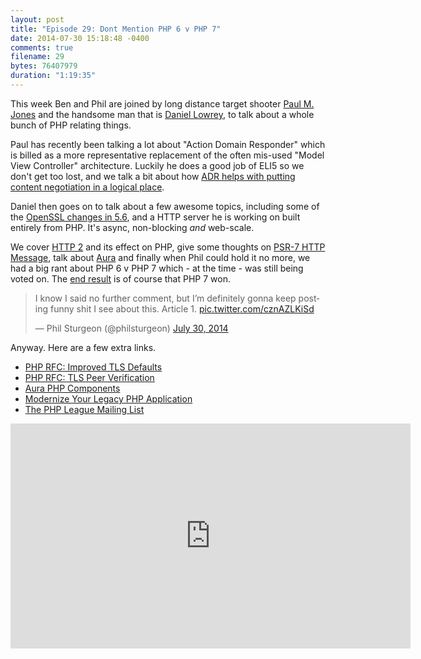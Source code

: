 ```yaml
---
layout: post
title: "Episode 29: Dont Mention PHP 6 v PHP 7"
date: 2014-07-30 15:18:48 -0400
comments: true
filename: 29
bytes: 76407979
duration: "1:19:35"
---
```


This week Ben and Phil are joined by long distance target shooter [Paul M. Jones] and the handsome man that is [Daniel Lowrey], to talk about a whole bunch of PHP relating things.

Paul has recently been talking a lot about "Action Domain Responder" which is billed as a more representative
replacement of the often mis-used "Model View Controller" architecture. Luckily he does a good job of ELI5 so we don't get too lost, and we talk a bit about how [ADR helps with putting content negotiation in a logical place].

Daniel then goes on to talk about a few awesome topics, including some of the [OpenSSL changes in 5.6], and a HTTP server he is working on built entirely from PHP. It's async, non-blocking _and_ web-scale.

We cover [HTTP 2] and its effect on PHP, give some thoughts on [PSR-7 HTTP Message](https://github.com/php-fig/fig-standards/blob/master/proposed/http-message.md), talk about [Aura] and finally when Phil could hold it no more, we had a big rant about PHP 6 v PHP 7 which - at the time - was still being voted on. The [end result](https://wiki.php.net/rfc/php6) is of course that PHP 7 won.

<blockquote class="twitter-tweet" lang="en"><p>I know I said no further comment, but I’m definitely gonna keep posting funny shit I see about this. Article 1. <a href="http://t.co/cznAZLKiSd">pic.twitter.com/cznAZLKiSd</a></p>&mdash; Phil Sturgeon (@philsturgeon) <a href="https://twitter.com/philsturgeon/statuses/494517704305295360">July 30, 2014</a></blockquote>
<script async src="//platform.twitter.com/widgets.js" charset="utf-8"></script>

Anyway. Here are a few extra links.

* [PHP RFC: Improved TLS Defaults](https://wiki.php.net/rfc/improved-tls-defaults)
* [PHP RFC: TLS Peer Verification](https://wiki.php.net/rfc/tls-peer-verification)
* [Aura PHP Components][Aura]
* [Modernize Your Legacy PHP Application]
* [The PHP League Mailing List](https://groups.google.com/forum/#!forum/thephpleague)

[Aura]: http://auraphp.com
[HTTP 2]: https://en.wikipedia.org/wiki/HTTP_2.0
[OpenSSL changes in 5.6]: http://php.net/manual/en/migration56.openssl.php
[ADR helps with putting content negotiation in a logical place]: http://paul-m-jones.com/archives/6020
[Modernize Your Legacy PHP Application]: http://mlaphp.com
[Paul M. Jones]: https://twitter.com/pmjones
[Daniel Lowrey]: https://twitter.com/rdlowrey

<iframe width="640" height="360" src="https://www.youtube.com/embed/lRlpBZmaspI" frameborder="0" allowfullscreen></iframe>
